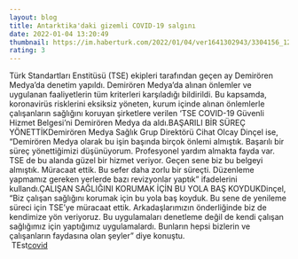 ```yaml
--- 
layout: blog
title: Antarktika'daki gizemli COVID-19 salgını
date: 2022-01-04 13:20:49
thumbnail: https://im.haberturk.com/2022/01/04/ver1641302943/3304156_1200x627.jpg
rating: 3
---
```

Türk Standartları Enstitüsü (TSE) ekipleri tarafından geçen ay Demirören Medya’da denetim yapıldı. Demirören Medya’da alınan önlemler ve uygulanan faaliyetlerin tüm kriterleri karşıladığı bildirildi. Bu kapsamda, koronavirüs risklerini eksiksiz yöneten, kurum içinde alınan önlemlerle çalışanların sağlığını koruyan şirketlere verilen ‘TSE COVID-19 Güvenli Hizmet Belgesi’ni Demirören Medya da aldı.BAŞARILI BİR SÜREÇ YÖNETTİKDemirören Medya Sağlık Grup Direktörü Cihat Olcay Dinçel ise, “Demirören Medya olarak bu işin başında birçok önlemi almıştık. Başarılı bir süreç yönettiğimizi düşünüyorum. Profesyonel yardım almakta fayda var. TSE de bu alanda güzel bir hizmet veriyor. Geçen sene biz bu belgeyi almıştık. Müracaat ettik. Bu sefer daha zorlu bir süreçti. Düzenleme yapmamız gereken yerlerde bazı revizyonlar yaptık” ifadelerini kullandı.ÇALIŞAN SAĞLIĞINI KORUMAK İÇİN BU YOLA BAŞ KOYDUKDinçel, “Biz çalışan sağlığını korumak için bu yola baş koyduk. Bu sene de yenileme süreci için TSE’ye müracaat ettik. Arkadaşlarımızın önderliğinde biz de kendimize yön veriyoruz. Bu uygulamaları denetleme değil de kendi çalışan sağlığımız için yaptığımız uygulamalardı. Bunların hepsi bizlerin ve çalışanların faydasına olan şeyler” diye konuştu.</br>&nbsp;TEst<a href="https://www.tuccar.de/category/schnelltest">covid</a>